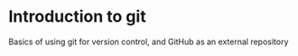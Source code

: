 # Introduction to git

Basics of using git for version control, and GitHub as an external repository
